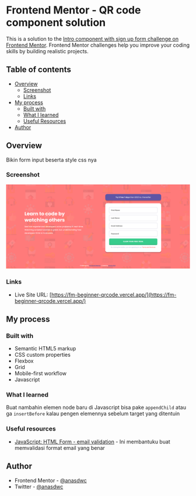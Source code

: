 # Frontend Mentor - QR code component solution

This is a solution to the [Intro component with sign up form challenge on Frontend Mentor](https://www.frontendmentor.io/challenges/intro-component-with-signup-form-5cf91bd49edda32581d28fd1). Frontend Mentor challenges help you improve your coding skills by building realistic projects.

## Table of contents

- [Overview](#overview)
  - [Screenshot](#screenshot)
  - [Links](#links)
- [My process](#my-process)
  - [Built with](#built-with)
  - [What I learned](#what-i-learned)
  - [Useful Resources](#useful-resources)
- [Author](#author)

## Overview

Bikin form input beserta style css nya

### Screenshot

![Desktop Solution](./screenshot.png)

### Links

- Live Site URL: [https://fm-beginner-qrcode.vercel.app/](https://fm-beginner-qrcode.vercel.app/)

## My process

### Built with

- Semantic HTML5 markup
- CSS custom properties
- Flexbox
- Grid
- Mobile-first workflow
- Javascript

### What I learned

Buat nambahin elemen node baru di Javascript bisa pake `appendChild` atau ga `insertBefore` kalau pengen elemennya sebelum target yang ditentuin

### Useful resources

- [JavaScript: HTML Form - email validation](https://www.w3resource.com/javascript/form/email-validation.php) - Ini membantuku buat memvalidasi format email yang benar

## Author

- Frontend Mentor - [@anasdwc](https://www.frontendmentor.io/profile/anasdwc)
- Twitter - [@anasdwc](https://www.twitter.com/anasdwc)
